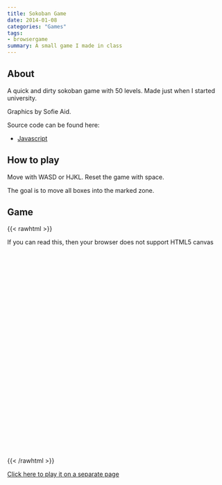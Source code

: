 ```yaml
---
title: Sokoban Game
date: 2014-01-08
categories: "Games"
tags:
- browsergame
summary: A small game I made in class
---
```

## About

A quick and dirty sokoban game with 50 levels. Made just when I started
university.

Graphics by Sofie Aid.

Source code can be found here:
* [Javascript](https://github.com/lollek/sokoban.js)

## How to play

Move with WASD or HJKL. Reset the game with space.

The goal is to move all boxes into the marked zone.

## Game

{{< rawhtml >}}
<script type="text/javascript" src="/sokoban.js/sokoban.js"></script>
<canvas id="stdscr" width="200" height="200" tabindex="1" style="margin: auto; display: block">
  If you can read this, then your browser does not support HTML5 canvas
</canvas>
<script>
  document.getElementById("stdscr").onselectstart = function() { return false; }
  initMain("stdscr", "/sokoban.js/tiles.png");
</script>
{{< /rawhtml >}}

[Click here to play it on a separate page](/sokoban.js)
